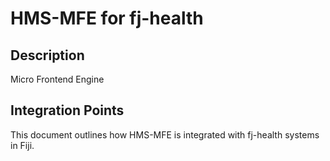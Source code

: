 # HMS-MFE for fj-health

## Description

Micro Frontend Engine

## Integration Points

This document outlines how HMS-MFE is integrated with fj-health systems in Fiji.
